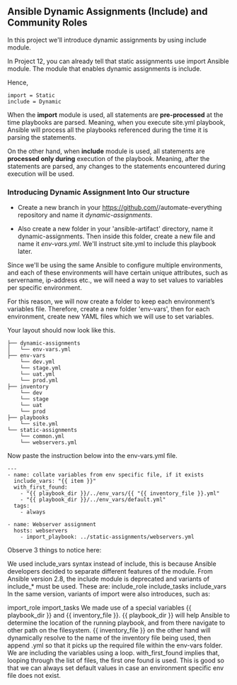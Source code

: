 ## Ansible Dynamic Assignments (Include) and Community Roles

In this project we'll introduce dynamic assignments by using include module.

In Project 12, you can already tell that static assignments use import Ansible module. The module that enables dynamic assignments is include.

Hence,

```
import = Static
include = Dynamic
```

When the **import** module is used, all statements are **pre-processed** at the time playbooks are parsed. Meaning, when you execute site.yml playbook, Ansible will process all the playbooks referenced during the time it is parsing the statements. 

On the other hand, when **include** module is used, all statements are **processed only during** execution of the playbook. Meaning, after the statements are parsed, any changes to the statements encountered during execution will be used.


### Introducing Dynamic Assignment Into Our structure

- Create a new branch in your https://github.com/<your-name>/automate-everything repository  and name it *dynamic-assignments*.

- Also create a new folder in your 'ansible-artifact' directory, name it dynamic-assignments. Then inside this folder, create a new file and name it *env-vars.yml*. We'll instruct site.yml to include this playbook later.

Since we'll be using the same Ansible to configure multiple environments, and each of these environments will have certain unique attributes, such as servername, ip-address etc., we will need a way to set values to variables per specific environment.

For this reason, we will now create a folder to keep each environment’s variables file. Therefore, create a new folder 'env-vars', then for each environment, create new YAML files which we will use to set variables.

Your layout should now look like this.

```
├── dynamic-assignments
│   └── env-vars.yml
├── env-vars
    └── dev.yml
    └── stage.yml
    └── uat.yml
    └── prod.yml
├── inventory
    └── dev
    └── stage
    └── uat
    └── prod
├── playbooks
    └── site.yml
└── static-assignments
    └── common.yml
    └── webservers.yml
```

Now paste the instruction below into the env-vars.yml file.

```
---
- name: collate variables from env specific file, if it exists
  include_vars: "{{ item }}"
  with_first_found:
    - "{{ playbook_dir }}/../env_vars/{{ "{{ inventory_file }}.yml"
    - "{{ playbook_dir }}/../env_vars/default.yml"
  tags:
    - always

- name: Webserver assignment
  hosts: webservers
    - import_playbook: ../static-assignments/webservers.yml
```
Observe 3 things to notice here:

We used include_vars syntax instead of include, this is because Ansible developers decided to separate different features of the module. From Ansible version 2.8, the include module is deprecated and variants of include_* must be used. These are:
include_role
include_tasks
include_vars
In the same version, variants of import were also introduces, such as:

import_role
import_tasks
We made use of a special variables {{ playbook_dir }} and {{ inventory_file }}. {{ playbook_dir }} will help Ansible to determine the location of the running playbook, and from there navigate to other path on the filesystem. {{ inventory_file }} on the other hand will dynamically resolve to the name of the inventory file being used, then append .yml so that it picks up the required file within the env-vars folder.
We are including the variables using a loop. with_first_found implies that, looping through the list of files, the first one found is used. This is good so that we can always set default values in case an environment specific env file does not exist.